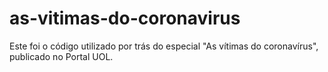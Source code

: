 # as-vitimas-do-coronavirus
Este foi o código utilizado por trás do especial "As vítimas do coronavírus", publicado no Portal UOL.
